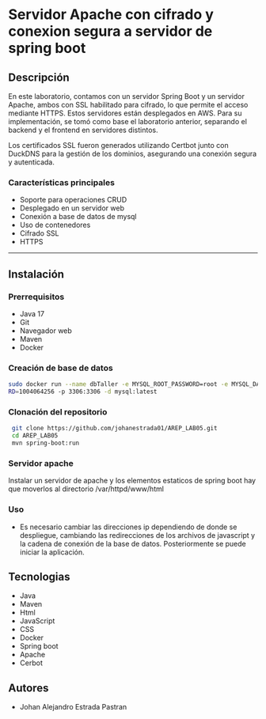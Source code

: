 # Servidor Apache con cifrado y conexion segura a servidor de spring boot

## Descripción
En este laboratorio, contamos con un servidor Spring Boot y un servidor Apache, ambos con SSL habilitado para cifrado, lo que permite el acceso mediante HTTPS. Estos servidores están desplegados en AWS. Para su implementación, se tomó como base el laboratorio anterior, separando el backend y el frontend en servidores distintos.

Los certificados SSL fueron generados utilizando Certbot junto con DuckDNS para la gestión de los dominios, asegurando una conexión segura y autenticada.

### Características principales

- Soporte para operaciones CRUD
- Desplegado en un servidor web
- Conexión a base de datos de mysql
- Uso de contenedores
- Cifrado SSL
- HTTPS


---

## Instalación

### Prerrequisitos
- Java 17
- Git
- Navegador web
- Maven
- Docker

### Creación de base de datos
```sh
sudo docker run --name dbTaller -e MYSQL_ROOT_PASSWORD=root -e MYSQL_DATABASE=taller -e MYSQL_USER=johan -e MYSQL_PASSWO
RD=1004064256 -p 3306:3306 -d mysql:latest
```

### Clonación del repositorio
```sh
 git clone https://github.com/johanestrada01/AREP_LAB05.git
 cd AREP_LAB05
 mvn spring-boot:run
```

### Servidor apache
Instalar un servidor de apache y los elementos estaticos de spring boot hay que moverlos al directorio /var/httpd/www/html

### Uso
- Es necesario cambiar las direcciones ip dependiendo de donde se despliegue, cambiando las redirecciones de los archivos de javascript y la cadena de conexión de la base de datos. Posteriormente se puede iniciar la aplicación.


## Tecnologias
- Java
- Maven
- Html
- JavaScript
- CSS
- Docker
- Spring boot
- Apache
- Cerbot

## Autores
- Johan Alejandro Estrada Pastran
